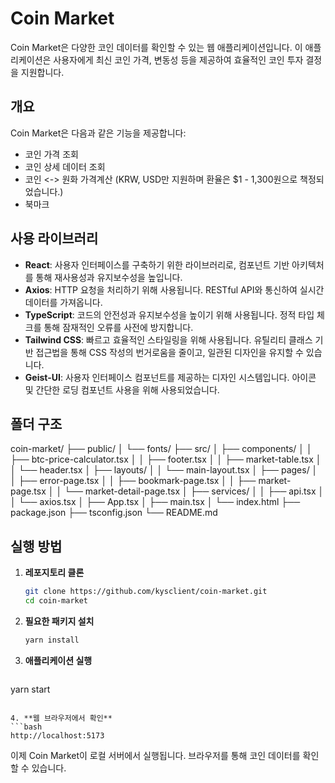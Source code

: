 # Coin Market

Coin Market은 다양한 코인 데이터를 확인할 수 있는 웹 애플리케이션입니다. 이 애플리케이션은 사용자에게 최신 코인 가격, 변동성 등을 제공하여 효율적인 코인 투자 결정을 지원합니다.

## 개요

Coin Market은 다음과 같은 기능을 제공합니다:

- 코인 가격 조회
- 코인 상세 데이터 조회
- 코인 <-> 원화 가격계산 (KRW, USD만 지원하며 환율은 $1 - 1,300원으로 책정되었습니다.)
- 북마크

## 사용 라이브러리

- **React**: 사용자 인터페이스를 구축하기 위한 라이브러리로, 컴포넌트 기반 아키텍처를 통해 재사용성과 유지보수성을 높입니다.
- **Axios**: HTTP 요청을 처리하기 위해 사용됩니다. RESTful API와 통신하여 실시간 데이터를 가져옵니다.
- **TypeScript**: 코드의 안전성과 유지보수성을 높이기 위해 사용됩니다. 정적 타입 체크를 통해 잠재적인 오류를 사전에 방지합니다.
- **Tailwind CSS**: 빠르고 효율적인 스타일링을 위해 사용됩니다. 유틸리티 클래스 기반 접근법을 통해 CSS 작성의 번거로움을 줄이고, 일관된 디자인을 유지할 수 있습니다.
- **Geist-UI**: 사용자 인터페이스 컴포넌트를 제공하는 디자인 시스템입니다. 아이콘 및 간단한 로딩 컴포넌트 사용을 위해 사용되었습니다.

## 폴더 구조

coin-market/
├── public/
│ └── fonts/
├── src/
│ ├── components/
│ │ ├── btc-price-calculator.tsx
│ │ ├── footer.tsx
│ │ ├── market-table.tsx
│ │ └── header.tsx
│ ├── layouts/
│ │ └── main-layout.tsx
│ ├── pages/
│ │ ├── error-page.tsx
│ │ ├── bookmark-page.tsx
│ │ ├── market-page.tsx
│ │ └── market-detail-page.tsx
│ ├── services/
│ │ ├── api.tsx
│ │ └── axios.tsx
│ ├── App.tsx
│ ├── main.tsx
│ └── index.html
├── package.json
├── tsconfig.json
└── README.md

## 실행 방법

1. **레포지토리 클론**

   ```bash
   git clone https://github.com/kysclient/coin-market.git
   cd coin-market
   ```

2. **필요한 패키지 설치**

   ```bash
   yarn install
   ```

3. **애플리케이션 실행**

   ```bash
  yarn start
   ```

4. **웹 브라우저에서 확인**
   ```bash
   http://localhost:5173
   ```

이제 Coin Market이 로컬 서버에서 실행됩니다. 브라우저를 통해 코인 데이터를 확인할 수 있습니다.
